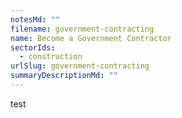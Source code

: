 ```yaml
---
notesMd: ""
filename: government-contracting
name: Become a Government Contractor
sectorIds:
  - construction
urlSlug: government-contracting
summaryDescriptionMd: ""
---
```


test
